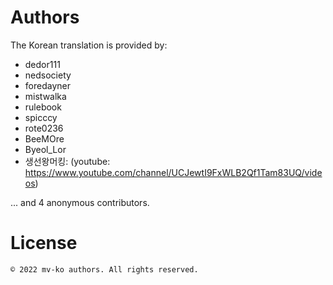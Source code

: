 # Authors

The Korean translation is provided by:

* dedor111
* nedsociety <nedsociety _AT_ gmail _DOT_ com>
* foredayner <whcjfrnjs97 _AT_ naver _DOT_ com>
* mistwalka <mistwaruka _AT_ gmail _DOT_ com>
* rulebook <rulebook77 _AT_ gmail _DOT_ com>
* spicccy <ccodollx _AT_ naver _DOT_ com>
* rote0236 <ehdgus0236 _AT_ naver _DOT_ com>
* BeeMOre <windowssart01 _AT_ gmail _DOT_ com>
* Byeol_Lor <metagrams _AT_ gmail _DOT_ com>
* 생선왕머킹: (youtube: https://www.youtube.com/channel/UCJewtI9FxWLB2Qf1Tam83UQ/videos)

... and 4 anonymous contributors.

# License

```
© 2022 mv-ko authors. All rights reserved.
```
